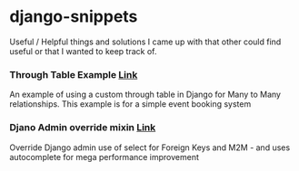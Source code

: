 # django-snippets

Useful / Helpful things and solutions I came up with that other could find useful or that I wanted to keep track of.

### Through Table Example [Link](https://github.com/j-full/django-snippets/blob/main/through-table-example-models.py)
An example of using a custom through table in Django for Many to Many relationships. This example is for a simple event booking system

### Djano Admin override mixin [Link](https://github.com/j-full/django-snippets/blob/main/admin-override-mixins.py)
Override Django admin use of select for Foreign Keys and M2M - and uses autocomplete for mega performance improvement
